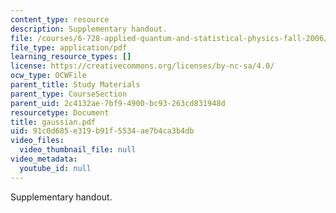 ```yaml
---
content_type: resource
description: Supplementary handout.
file: /courses/6-728-applied-quantum-and-statistical-physics-fall-2006/91c0d685e319b91f5534ae7b4ca3b4db_gaussian.pdf
file_type: application/pdf
learning_resource_types: []
license: https://creativecommons.org/licenses/by-nc-sa/4.0/
ocw_type: OCWFile
parent_title: Study Materials
parent_type: CourseSection
parent_uid: 2c4132ae-7bf9-4900-bc93-263cd831948d
resourcetype: Document
title: gaussian.pdf
uid: 91c0d685-e319-b91f-5534-ae7b4ca3b4db
video_files:
  video_thumbnail_file: null
video_metadata:
  youtube_id: null
---
```

Supplementary handout.